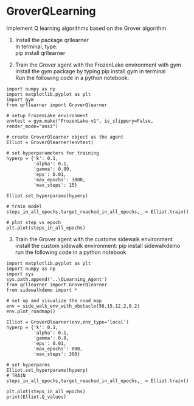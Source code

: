 # GroverQLearning
Implement Q learning algorithms based on the Grover algorithm

1. Install the package qrllearner <br />
In terminal, type: <br />
pip install qrllearner <br />

2. Train the Grover agent with the FrozenLake environment with gym <br />
Install the gym package by typing pip install gym in terminal <br />
Run the following code in a python notebook:
~~~
import numpy as np
import matplotlib.pyplot as plt
import gym
from qrllearner import GroverQlearner

# setup FrozenLake environment
envtest = gym.make("FrozenLake-v1", is_slippery=False, render_mode="ansi")

# create GroverQlearner object as the agent
Elliot = GroverQlearner(envtest)

# set hyperparameters for training
hyperp = {'k': 0.1,
          'alpha': 0.1,
          'gamma': 0.99,
          'eps': 0.01,
          'max_epochs': 3000,
          'max_steps': 15}

Elliot.set_hyperparams(hyperp)

# train model
steps_in_all_epochs,target_reached_in_all_epochs,_ = Elliot.train()

# plot step vs epoch
plt.plot(steps_in_all_epochs)
~~~

3. Train the Grover agent with the custome sidewalk environment <br />
install the custom sidewalk environment: pip install sidewalkdemo <br />
run the following code in a python notebook
~~~
import matplotlib.pyplot as plt
import numpy as np
import sys
sys.path.append('..\QLearning_Agent')
from qrllearner import GroverQlearner
from sidewalkdemo import *

# set up and visualize the road map
env = side_walk_env_with_obstacle(50,15,12,2,0.2)
env.plot_roadmap()

Elliot = GroverQlearner(env,env_type='local')
hyperp = {'k': 0.1,
          'alpha': 0.1,
          'gamma': 0.8,
          'eps': 0.01,
          'max_epochs': 800,
          'max_steps': 300}

# set hyperparms
Elliot.set_hyperparams(hyperp)
# TRAIN
steps_in_all_epochs,target_reached_in_all_epochs,_ = Elliot.train()

plt.plot(steps_in_all_epochs)
print(Elliot.Q_values)
~~~
